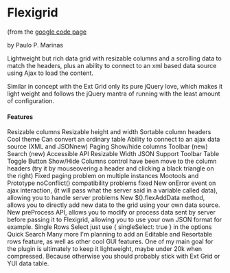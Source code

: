 # Flexigrid
(from the [google code page](http://code.google.com/p/flexigrid/)

by Paulo P. Marinas

Lightweight but rich data grid with resizable columns and a scrolling data to match the headers, plus an ability to connect to an xml based data source using Ajax to load the content.

Similar in concept with the Ext Grid only its pure jQuery love, which makes it light weight and follows the jQuery mantra of running with the least amount of configuration.

#### Features

Resizable columns
Resizable height and width
Sortable column headers
Cool theme
Can convert an ordinary table
Ability to connect to an ajax data source (XML and JSONnew)
Paging
Show/hide columns
Toolbar (new)
Search (new)
Accessible API
Resizable Width
JSON Support
Toolbar
Table Toggle Button
Show/Hide Columns control have been move to the column headers (try it by mouseovering a header and clicking a black triangle on the right)
Fixed paging problem on multiple instances
Mootools and Prototype noConflict() compatibility problems fixed
New onError event on ajax interaction, (it will pass what the server said in a variable called data), allowing you to handle server problems
New $().flexAddData method, allows you to directly add new data to the grid using your own data source.
New preProcess API, allows you to modify or process data sent by server before passing it to Flexigrid, allowing you to use your own JSON format for example.
Single Rows Select just use { singleSelect: true } in the options
Quick Search
Many more
I'm planning to add an Editable and Resortable rows feature, as well as other cool GUI features.
One of my main goal for the plugin is ultimately to keep it lightweight, maybe under 20k when compressed. Because otherwise you should probably stick with Ext Grid or YUI data table.
